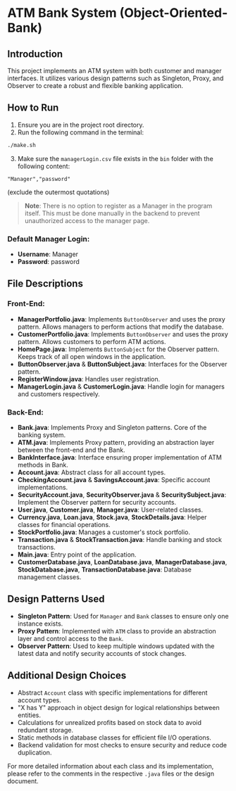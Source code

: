 # ATM Bank System (Object-Oriented-Bank)

## Introduction
This project implements an ATM system with both customer and manager interfaces. It utilizes various design patterns such as Singleton, Proxy, and Observer to create a robust and flexible banking application.

## How to Run

1. Ensure you are in the project root directory.
2. Run the following command in the terminal:
``` bash
./make.sh
```
3. Make sure the `managerLogin.csv` file exists in the `bin` folder with the following content:
```
"Manager","password"
```
(exclude the outermost quotations)

> **Note**: There is no option to register as a Manager in the program itself. This must be done manually in the backend to prevent unauthorized access to the manager page.

### Default Manager Login:

- **Username**: Manager
- **Password**: password

## File Descriptions

### Front-End:

- **ManagerPortfolio.java**: Implements `ButtonObserver` and uses the proxy pattern. Allows managers to perform actions that modify the database.
- **CustomerPortfolio.java**: Implements `ButtonObserver` and uses the proxy pattern. Allows customers to perform ATM actions.
- **HomePage.java**: Implements `ButtonSubject` for the Observer pattern. Keeps track of all open windows in the application.
- **ButtonObserver.java** & **ButtonSubject.java**: Interfaces for the Observer pattern.
- **RegisterWindow.java**: Handles user registration.
- **ManagerLogin.java** & **CustomerLogin.java**: Handle login for managers and customers respectively.

### Back-End:

- **Bank.java**: Implements Proxy and Singleton patterns. Core of the banking system.
- **ATM.java**: Implements Proxy pattern, providing an abstraction layer between the front-end and the Bank.
- **BankInterface.java**: Interface ensuring proper implementation of ATM methods in Bank.
- **Account.java**: Abstract class for all account types.
- **CheckingAccount.java** & **SavingsAccount.java**: Specific account implementations.
- **SecurityAccount.java**, **SecurityObserver.java** & **SecuritySubject.java**: Implement the Observer pattern for security accounts.
- **User.java**, **Customer.java**, **Manager.java**: User-related classes.
- **Currency.java**, **Loan.java**, **Stock.java**, **StockDetails.java**: Helper classes for financial operations.
- **StockPortfolio.java**: Manages a customer's stock portfolio.
- **Transaction.java** & **StockTransaction.java**: Handle banking and stock transactions.
- **Main.java**: Entry point of the application.
- **CustomerDatabase.java**, **LoanDatabase.java**, **ManagerDatabase.java**, **StockDatabase.java**, **TransactionDatabase.java**: Database management classes.

## Design Patterns Used

- **Singleton Pattern**: Used for `Manager` and `Bank` classes to ensure only one instance exists.
- **Proxy Pattern**: Implemented with `ATM` class to provide an abstraction layer and control access to the `Bank`.
- **Observer Pattern**: Used to keep multiple windows updated with the latest data and notify security accounts of stock changes.

## Additional Design Choices

- Abstract `Account` class with specific implementations for different account types.
- "X has Y" approach in object design for logical relationships between entities.
- Calculations for unrealized profits based on stock data to avoid redundant storage.
- Static methods in database classes for efficient file I/O operations.
- Backend validation for most checks to ensure security and reduce code duplication.

For more detailed information about each class and its implementation, please refer to the comments in the respective `.java` files or the design document.
